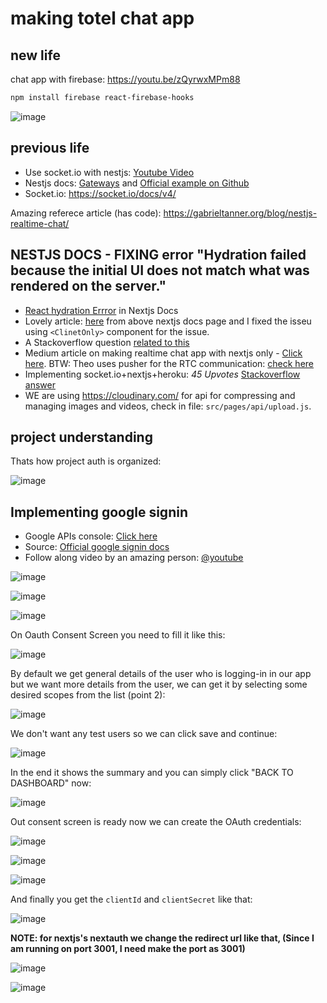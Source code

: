 # making totel chat app

## new life

chat app with firebase: https://youtu.be/zQyrwxMPm88

```bash
npm install firebase react-firebase-hooks
```

![image](https://user-images.githubusercontent.com/31458531/186233190-ef3f43e3-9319-4e53-9d58-53e73e1a5894.png)


## previous life

- Use socket.io with nestjs: [Youtube Video](https://www.youtube.com/watch?v=7xpLYk4q0Sg)
- Nestjs docs: [Gateways](https://docs.nestjs.com/websockets/gateways) and [Official example on Github](https://github.com/nestjs/nest/tree/master/sample/02-gateways)
- Socket.io: https://socket.io/docs/v4/

Amazing referece article (has code): https://gabrieltanner.org/blog/nestjs-realtime-chat/

## NESTJS DOCS - FIXING error "Hydration failed because the initial UI does not match what was rendered on the server."

- [React hydration Errror](https://nextjs.org/docs/messages/react-hydration-error) in Nextjs Docs 
- Lovely article: [here](https://www.joshwcomeau.com/react/the-perils-of-rehydration/) from above nextjs docs page and I fixed the isseu using `<ClinetOnly>` component for the issue.
- A Stackoverflow question [related to this](https://stackoverflow.com/questions/71706064/react-18-hydration-failed-because-the-initial-ui-does-not-match-what-was-render)
- Medium article on making realtime chat app with nextjs only - [Click here](https://betterprogramming.pub/socket-io-and-nextjs-build-real-time-chat-application-part-1-976555ecba). BTW: Theo uses pusher for the RTC communication: [check here](https://github.com/sahilrajput03/nextjs-examples-testing/blob/master/Readme.md#next-auth)
- Implementing socket.io+nextjs+heroku: *45 Upvotes* [Stackoverflow answer](https://stackoverflow.com/questions/57512366/how-to-use-socket-io-with-next-js-api-routes?answertab=scoredesc#tab-top)
- WE are using https://cloudinary.com/ for api for compressing and managing images and videos, check in file: `src/pages/api/upload.js`.

## project understanding

Thats how project auth is organized:

![image](https://user-images.githubusercontent.com/31458531/186140831-3386bc01-0f53-49a5-9f2f-1c758a82f92f.png)

## Implementing google signin

- Google APIs console: [Click here](https://console.developers.google.com/apis)
- Source: [Official google signin docs](https://developers.google.com/identity/gsi/web/guides/get-google-api-clientid)
- Follow along video by an amazing person: [@youtube](https://youtu.be/XjOEKbHkAeo)

![image](https://user-images.githubusercontent.com/31458531/186201499-bef2e6a9-ceae-41f3-961c-01a0efb8b953.png)

![image](https://user-images.githubusercontent.com/31458531/186201852-f076c164-71b5-4fe8-ad4f-a5dcf7e77e65.png)

![image](https://user-images.githubusercontent.com/31458531/186202731-2f8eb951-3636-4352-a944-d4a38080616e.png)

On Oauth Consent Screen you need to fill it like this:

![image](https://user-images.githubusercontent.com/31458531/186205305-553349f3-f2ad-4bc9-8121-2b8a080260c1.png)

By default we get general details of the user who is logging-in in our app but we want more details from the user, we can get it by selecting some desired scopes from the list (point 2):

![image](https://user-images.githubusercontent.com/31458531/186206119-43b589ed-a651-4aba-a219-3922d7331f50.png)

We don't want any test users so we can click save and continue:

![image](https://user-images.githubusercontent.com/31458531/186206697-bbfbbaee-63a5-4146-ad14-e17e99886180.png)

In the end it shows the summary and you can simply click "BACK TO DASHBOARD" now:

![image](https://user-images.githubusercontent.com/31458531/186206901-06f6d58e-7b0a-472f-9a77-95f97d88bcbe.png)

Out consent screen is ready now we can create the OAuth credentials:

![image](https://user-images.githubusercontent.com/31458531/186210444-4a8cfe3f-0f56-4f5f-b03f-9077e6ccbfa2.png)

![image](https://user-images.githubusercontent.com/31458531/186210730-e1035082-ffd3-4c65-8cc7-d75a198c4086.png)

![image](https://user-images.githubusercontent.com/31458531/186211290-fc96998f-1b7e-4ad7-bfcb-dcc9566ecc8a.png)

And finally you get the `clientId` and `clientSecret` like that:

![image](https://user-images.githubusercontent.com/31458531/186211473-0f5a0abc-ecd6-4731-8dd7-78d4f61a5f55.png)

**NOTE: for nextjs's nextauth we change the redirect url like that, (Since I am running on port 3001, I need make the port as 3001)** 

![image](https://user-images.githubusercontent.com/31458531/186216312-3785d189-9dce-4def-af69-89207505a047.png)

![image](https://user-images.githubusercontent.com/31458531/186219381-50050c52-9a74-4ca7-ad37-b1e7fcc16191.png)
